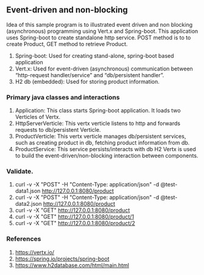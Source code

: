 ## Event-driven and non-blocking
Idea of this sample program is to illustrated event driven and non blocking (asynchronous) programming using Vert.x and Spring-boot. 
This application uses Spring-boot to create standalone http service.
POST method is to to create Product, GET method to retrieve Product.


1.  Spring-boot: 	Used for creating stand-alone, spring-boot based application
2.  Vert.x: 	Used for event-driven (asynchronous) communication between “http-request handler/service” and “db/persistent handler”.
3.  H2 db (embedded): Used for storing product information.


### Primary java classes and interactions
1.	Application: This class starts Spring-boot application. It loads two Verticles of Vertx.
2.	HttpServerVerticle: This vertx verticle listens to http and forwards requests to db/persistent Verticle.
3.	ProductVerticle: This vertx verticle manages db/persistent services, such as creating product in db, fetching product information from db.
4.	ProductService: This service persists/interacts with db H2
Vertx is used to build the event-driven/non-blocking interaction between components.


### Validate.
  1.  curl -v -X "POST" -H "Content-Type: application/json" -d @test-data1.json  http://127.0.0.1:8080/product
  2.  curl -v -X "POST" -H "Content-Type: application/json" -d @test-data2.json  http://127.0.0.1:8080/product
  3.  curl -v -X "GET"  http://127.0.0.1:8080/product
  4.  curl -v -X "GET"  http://127.0.0.1:8080/product/1
  5.  curl -v -X "GET"  http://127.0.0.1:8080/product/2


### References
1.  https://vertx.io/
2.  https://spring.io/projects/spring-boot
3.  https://www.h2database.com/html/main.html
